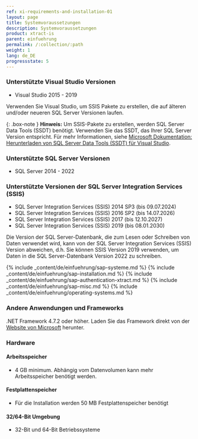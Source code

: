 ```yaml
---
ref: xi-requirements-and-installation-01
layout: page
title: Systemvoraussetzungen
description: Systemvoraussetzungen
product: xtract-is
parent: einfuehrung
permalink: /:collection/:path
weight: 1
lang: de_DE
progressstate: 5
---
```


### Unterstützte Visual Studio Versionen  	

- Visual Studio 2015 - 2019

Verwenden Sie Visual Studio, um SSIS Pakete zu erstellen, die auf älteren und/oder neueren SQL Server Versionen laufen.


{: .box-note }
**Hinweis:** Um SSIS-Pakete zu erstellen, werden SQL Server Data Tools (SSDT) benötigt. 
Verwenden Sie das SSDT, das Ihrer SQL Server Version entspricht. 
Für mehr Informationen, siehe [Microsoft Dokumentation: Herunterladen von SQL Server Data Tools (SSDT) für Visual Studio](https://docs.microsoft.com/de-de/sql/ssdt/download-sql-server-data-tools-ssdt?view=sql-server-ver15).


### Unterstützte SQL Server Versionen  	

- SQL Server 2014 - 2022

### Unterstützte Versionen der SQL Server Integration Services (SSIS)
 	
- SQL Server Integration Services (SSIS) 2014 SP3 (bis 09.07.2024)
- SQL Server Integration Services (SSIS) 2016 SP2 (bis 14.07.2026)
- SQL Server Integration Services (SSIS) 2017 (bis 12.10.2027)
- SQL Server Integration Services (SSIS) 2019 (bis 08.01.2030)

Die Version der SQL Server-Datenbank, die zum Lesen oder Schreiben von Daten verwendet wird, kann von der SQL Server Integration Services (SSIS) Version abweichen, d.h. Sie können SSIS Version 2019 verwenden, um Daten in die SQL Server-Datenbank Version 2022 zu schreiben.

{% include _content/de/einfuehrung/sap-systeme.md %} 
{% include _content/de/einfuehrung/sap-installation.md %} 
{% include _content/de/einfuehrung/sap-authentication-xtract.md %}
{% include _content/de/einfuehrung/sap-misc.md %}
{% include _content/de/einfuehrung/operating-systems.md %}

### Andere Anwendungen und Frameworks
 	
.NET Framework 4.7.2 oder höher. Laden Sie das Framework direkt von der [Website von Microsoft](https://support.microsoft.com/en-us/help/4054530/microsoft-net-framework-4-7-2-offline-installer-for-windows) herunter.

### Hardware

#### Arbeitsspeicher
 	
- 4 GB minimum. Abhängig vom Datenvolumen kann mehr Arbeitsspeicher benötigt werden.

#### Festplattenspeicher
 	
- Für die Installation werden 50 MB Festplattenspeicher benötigt

#### 32/64-Bit Umgebung
 	
- 32-Bit und 64-Bit Betriebssysteme

